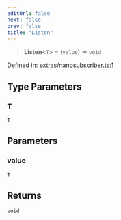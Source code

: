 ```yaml
---
editUrl: false
next: false
prev: false
title: "Listen"
---
```


> **Listen**\<`T`\> = (`value`) => `void`

Defined in: [extras/nanosubscriber.ts:1](https://github.com/WinstonFassett/matchina/blob/2d22b2187dda803854f54b63fe09d04bd833387d/src/extras/nanosubscriber.ts#L1)

## Type Parameters

### T

`T`

## Parameters

### value

`T`

## Returns

`void`
